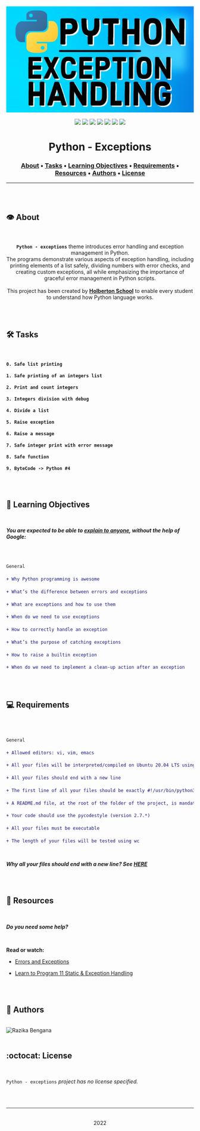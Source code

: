 <div align="center">
<br>

![Exceptions.png](README-image/exceptions.png)

</div>


<p align="center">
<img src="https://img.shields.io/badge/-PYTHON-yellow">
<img src="https://img.shields.io/badge/-Linux-lightgrey">
<img src="https://img.shields.io/badge/-WSL-brown">
<img src="https://img.shields.io/badge/-Ubuntu%2020.04.4%20LTS-orange">
<img src="https://img.shields.io/badge/-JetBrains-blue">
<img src="https://img.shields.io/badge/-Holberton%20School-red">
<img src="https://img.shields.io/badge/License-not%20specified-brightgreen">
</p>


<h1 align="center"> Python - Exceptions </h1>


<h3 align="center">
<a href="https://github.com/RazikaBengana/holbertonschool-higher_level_programming/tree/main/python-exceptions#eye-about">About</a> •
<a href="https://github.com/RazikaBengana/holbertonschool-higher_level_programming/tree/main/python-exceptions#hammer_and_wrench-tasks">Tasks</a> •
<a href="https://github.com/RazikaBengana/holbertonschool-higher_level_programming/tree/main/python-exceptions#memo-learning-objectives">Learning Objectives</a> •
<a href="https://github.com/RazikaBengana/holbertonschool-higher_level_programming/tree/main/python-exceptions#computer-requirements">Requirements</a> •
<a href="https://github.com/RazikaBengana/holbertonschool-higher_level_programming/tree/main/python-exceptions#mag_right-resources">Resources</a> •
<a href="https://github.com/RazikaBengana/holbertonschool-higher_level_programming/tree/main/python-exceptions#bust_in_silhouette-authors">Authors</a> •
<a href="https://github.com/RazikaBengana/holbertonschool-higher_level_programming/tree/main/python-exceptions#octocat-license">License</a>
</h3>

---

<!-- ------------------------------------------------------------------------------------------------- -->

<br>
<br>

## :eye: About

<br>

<div align="center">

**`Python - exceptions`** theme introduces error handling and exception management in Python.
<br>
The programs demonstrate various aspects of exception handling, including printing elements of a list safely, dividing numbers with error checks, and creating custom exceptions, all while emphasizing the importance of graceful error management in Python scripts.
<br>
<br>
This project has been created by **[Holberton School](https://www.holbertonschool.com/about-holberton)** to enable every student to understand how Python language works.

</div>

<br>
<br>

<!-- ------------------------------------------------------------------------------------------------- -->

## :hammer_and_wrench: Tasks

<br>

**`0. Safe list printing`**

**`1. Safe printing of an integers list`**

**`2. Print and count integers`**

**`3. Integers division with debug`**

**`4. Divide a list`**

**`5. Raise exception`**

**`6. Raise a message`**

**`7. Safe integer print with error message`**

**`8. Safe function`**

**`9. ByteCode -> Python #4`**

<br>
<br>

<!-- ------------------------------------------------------------------------------------------------- -->

## :memo: Learning Objectives

<br>

**_You are expected to be able to [explain to anyone](https://fs.blog/feynman-learning-technique/), without the help of Google:_**

<br>

```diff

General

+ Why Python programming is awesome

+ What’s the difference between errors and exceptions

+ What are exceptions and how to use them

+ When do we need to use exceptions

+ How to correctly handle an exception

+ What’s the purpose of catching exceptions

+ How to raise a builtin exception

+ When do we need to implement a clean-up action after an exception

```

<br>
<br>

<!-- ------------------------------------------------------------------------------------------------- -->

## :computer: Requirements

<br>

```diff

General

+ Allowed editors: vi, vim, emacs

+ All your files will be interpreted/compiled on Ubuntu 20.04 LTS using python3 (version 3.8.5)

+ All your files should end with a new line

+ The first line of all your files should be exactly #!/usr/bin/python3

+ A README.md file, at the root of the folder of the project, is mandatory

+ Your code should use the pycodestyle (version 2.7.*)

+ All your files must be executable

+ The length of your files will be tested using wc

```

<br>

**_Why all your files should end with a new line? See [HERE](https://unix.stackexchange.com/questions/18743/whats-the-point-in-adding-a-new-line-to-the-end-of-a-file/18789)_**

<br>
<br>

<!-- ------------------------------------------------------------------------------------------------- -->

## :mag_right: Resources

<br>

**_Do you need some help?_**

<br>

**Read or watch:**

* [Errors and Exceptions](https://docs.python.org/3/tutorial/errors.html)

* [Learn to Program 11 Static & Exception Handling](https://www.youtube.com/watch?v=7vbgD-3s-w4)

<br>
<br>

<!-- ------------------------------------------------------------------------------------------------- -->

## :bust_in_silhouette: Authors

<br>

<img src="https://img.shields.io/badge/Razika%20Bengana-darkblue" alt="Razika Bengana" width="120">

<br>
<br>

<!-- ------------------------------------------------------------------------------------------------- -->

## :octocat: License

<br>

```Python - exceptions``` _project has no license specified._

<br>
<br>

---

<p align="center"><br>2022</p>
